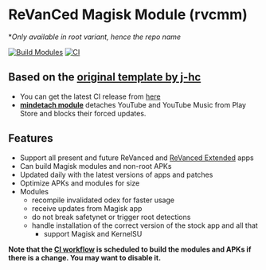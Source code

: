 # ReVanCed Magisk Module (rvcmm)

**Only available in root variant, hence the repo name*

[![Build Modules](../../actions/workflows/build.yml/badge.svg)](../../actions/workflows/build.yml)
[![CI](../../actions/workflows/ci.yml/badge.svg?event=schedule)](../../actions/workflows/ci.yml)

## Based on the [original template by j-hc](https://github.com/j-hc/revanced-magisk-module)

* You can get the latest CI release from [here](../../releases)
* [__mindetach module__](https://github.com/j-hc/mindetach-magisk/releases) detaches YouTube and YouTube Music from Play Store and blocks their forced updates.

## Features

* Support all present and future ReVanced and [ReVanced Extended](https://github.com/inotia00/revanced-patches) apps
* Can build Magisk modules and non-root APKs
* Updated daily with the latest versions of apps and patches
* Optimize APKs and modules for size
* Modules
  * recompile invalidated odex for faster usage
  * receive updates from Magisk app
  * do not break safetynet or trigger root detections
  * handle installation of the correct version of the stock app and all that
     * support Magisk and KernelSU

__Note that the [CI workflow](../../actions/workflows/ci.yml) is scheduled to build the modules and APKs if there is a change. You may want to disable it.__
